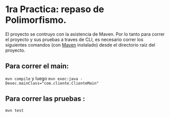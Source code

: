 # 1ra Practica: repaso de Polimorfismo.
El proyecto se contruyo con la asistencia de Maven. Por lo tanto para correr el proyecto y sus pruebas a traves de CLI, es necesario correr los siguientes comandos (con [Maven](https://maven.apache.org/) instalado) desde el directorio raiz del proyecto.

## Para correr el main:

`mvn compile` y luego `mvn exec:java -Dexec.mainClass="com.cliente.ClienteMain"`

## Para correr las pruebas :

`mvn test`